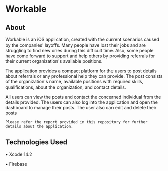 # Workable
 
## About
Workable is an iOS application, created with the current scenarios caused by the companies' layoffs. Many people have lost their jobs and are struggling to find new ones during this difficult time. Also, some people have come forward to support and help others by providing referrals for their current organization's available positions.

The application provides a compact platform for the users to post details about referrals or any professional help they can provide. The post consists of the organization's name, available positions with required skills, qualifications, about the organization, and contact details.

All users can view the posts and contact the concerned individual from the details provided. The users can also log into the application and open the dashboard to manage their posts. The user also can edit and delete their posts

```
Please refer the report provided in this repository for further details about the application.
```

## Technologies Used
• Xcode 14.2

• Firebase

